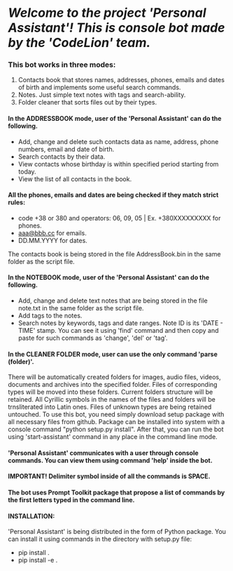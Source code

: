 # ***Welcome to the project 'Personal Assistant'! This is console bot made by the 'CodeLion' team.***

### This bot works in three modes:

1. Contacts book that stores names, addresses, phones, emails and dates of birth and implements some useful search commands.
2. Notes. Just simple text notes with tags and search-ability.
3. Folder cleaner that sorts files out by their types. 

#### In the ADDRESSBOOK mode, user of the 'Personal Assistant' can do the following.

- Add, change and delete such contacts data as name, address, phone numbers, email and date of birth.
- Search contacts by their data.
- View contacts whose birthday is within specified period starting from today.
- View the list of all contacts in the book.

#### All the phones, emails and dates are being checked if they match strict rules:
- code +38 or 380 and operators: 06, 09, 05 | Ex. +380XXXXXXXXX for phones.
- aaa@bbb.cc for emails.
- DD.MM.YYYY for dates.

The contacts book is being stored in the file AddressBook.bin in the same folder as the script file.

#### In the NOTEBOOK mode, user of the 'Personal Assistant' can do the following.
- Add, change and delete text notes that are being stored in the file note.txt in the same folder
  as the script file.
- Add tags to the notes.
- Search notes by keywords, tags and date ranges.
Note ID is its 'DATE - TIME' stamp. You can see it using 'find' command and then copy
and paste for such commands as 'change', 'del' or 'tag'.

#### In the CLEANER FOLDER mode, user can use the only command 'parse (folder)'.

There will be automatically created folders for images, audio files, videos, documents and archives
into the specified folder. Files of corresponding types will be moved into these folders.
Current folders structure will be retained. All Cyrillic symbols in the names of the files and
folders will be trnsliterated into Latin ones. Files of unknown types are being retained untouched.
To use this bot, you need simply download setup package with all necessary files from github. 
Package can be installed into system with a console command "python setup.py install". 
After that, you can run the bot using 'start-assistant' command in any place in the command line mode.

#### 'Personal Assistant' communicates with a user through console commands. You can view them using command 'help' inside the bot.

#### IMPORTANT! Delimiter symbol inside of all the commands is SPACE.

#### The bot uses Prompt Toolkit package that propose a list of commands by the first letters typed in the command line.

#### INSTALLATION:

'Personal Assistant' is being distributed in the form of Python package. 
You can install it using commands in the directory with setup.py file:

- pip install .
- pip install -e .